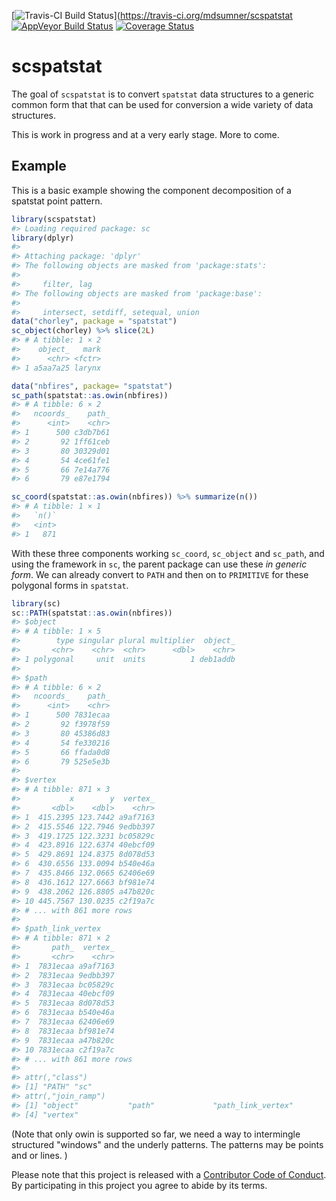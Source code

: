 <!-- README.md is generated from README.Rmd. Please edit that file -->
\[![Travis-CI Build Status](https://travis-ci.org/mdsumner/scspatstat.svg?branch=master)\](<https://travis-ci.org/mdsumner/scspatstat> [![AppVeyor Build Status](https://ci.appveyor.com/api/projects/status/github/mdsumner/scspatstat?branch=master&svg=true)](https://ci.appveyor.com/project/mdsumner/scspatstat) [![Coverage Status](https://img.shields.io/codecov/c/github/mdsumner/scspatstat/master.svg)](https://codecov.io/github/mdsumner/scspatstat?branch=master)

scspatstat
==========

The goal of `scspatstat` is to convert `spatstat` data structures to a generic common form that that can be used for conversion a wide variety of data structures.

This is work in progress and at a very early stage. More to come.

Example
-------

This is a basic example showing the component decomposition of a spatstat point pattern.

``` r
library(scspatstat)
#> Loading required package: sc
library(dplyr)
#> 
#> Attaching package: 'dplyr'
#> The following objects are masked from 'package:stats':
#> 
#>     filter, lag
#> The following objects are masked from 'package:base':
#> 
#>     intersect, setdiff, setequal, union
data("chorley", package = "spatstat")
sc_object(chorley) %>% slice(2L)
#> # A tibble: 1 × 2
#>    object_   mark
#>      <chr> <fctr>
#> 1 a5aa7a25 larynx

data("nbfires", package= "spatstat")
sc_path(spatstat::as.owin(nbfires))
#> # A tibble: 6 × 2
#>   ncoords_    path_
#>      <int>    <chr>
#> 1      500 c3db7b61
#> 2       92 1ff61ceb
#> 3       80 30329d01
#> 4       54 4ce61fe1
#> 5       66 7e14a776
#> 6       79 e87e1794

sc_coord(spatstat::as.owin(nbfires)) %>% summarize(n())
#> # A tibble: 1 × 1
#>   `n()`
#>   <int>
#> 1   871
```

With these three components working `sc_coord`, `sc_object` and `sc_path`, and using the framework in `sc`, the parent package can use these *in generic form*. We can already convert to `PATH` and then on to `PRIMITIVE` for these polygonal forms in `spatstat`.

``` r
library(sc)
sc::PATH(spatstat::as.owin(nbfires))
#> $object
#> # A tibble: 1 × 5
#>        type singular plural multiplier  object_
#>       <chr>    <chr>  <chr>      <dbl>    <chr>
#> 1 polygonal     unit  units          1 deb1addb
#> 
#> $path
#> # A tibble: 6 × 2
#>   ncoords_    path_
#>      <int>    <chr>
#> 1      500 7831ecaa
#> 2       92 f3978f59
#> 3       80 45386d83
#> 4       54 fe330216
#> 5       66 ffada0d8
#> 6       79 525e5e3b
#> 
#> $vertex
#> # A tibble: 871 × 3
#>           x        y  vertex_
#>       <dbl>    <dbl>    <chr>
#> 1  415.2395 123.7442 a9af7163
#> 2  415.5546 122.7946 9edbb397
#> 3  419.1725 122.3231 bc05829c
#> 4  423.8916 122.6374 40ebcf09
#> 5  429.8691 124.8375 8d078d53
#> 6  430.6556 133.0094 b540e46a
#> 7  435.8466 132.0665 62406e69
#> 8  436.1612 127.6663 bf981e74
#> 9  438.2062 126.8805 a47b820c
#> 10 445.7567 130.0235 c2f19a7c
#> # ... with 861 more rows
#> 
#> $path_link_vertex
#> # A tibble: 871 × 2
#>       path_  vertex_
#>       <chr>    <chr>
#> 1  7831ecaa a9af7163
#> 2  7831ecaa 9edbb397
#> 3  7831ecaa bc05829c
#> 4  7831ecaa 40ebcf09
#> 5  7831ecaa 8d078d53
#> 6  7831ecaa b540e46a
#> 7  7831ecaa 62406e69
#> 8  7831ecaa bf981e74
#> 9  7831ecaa a47b820c
#> 10 7831ecaa c2f19a7c
#> # ... with 861 more rows
#> 
#> attr(,"class")
#> [1] "PATH" "sc"  
#> attr(,"join_ramp")
#> [1] "object"           "path"             "path_link_vertex"
#> [4] "vertex"
```

(Note that only owin is supported so far, we need a way to intermingle structured "windows" and the underly patterns. The patterns may be points and or lines. )

Please note that this project is released with a [Contributor Code of Conduct](CONDUCT.md). By participating in this project you agree to abide by its terms.
